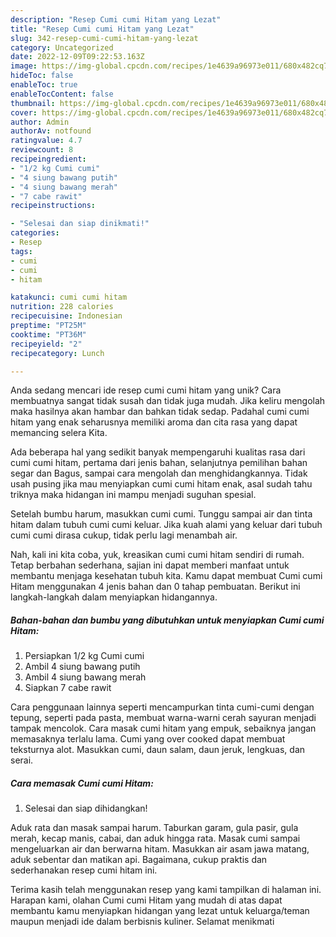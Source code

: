 ```yaml
---
description: "Resep Cumi cumi Hitam yang Lezat"
title: "Resep Cumi cumi Hitam yang Lezat"
slug: 342-resep-cumi-cumi-hitam-yang-lezat
category: Uncategorized
date: 2022-12-09T09:22:53.163Z
image: https://img-global.cpcdn.com/recipes/1e4639a96973e011/680x482cq70/cumi-cumi-hitam-foto-resep-utama.jpg
hideToc: false
enableToc: true
enableTocContent: false
thumbnail: https://img-global.cpcdn.com/recipes/1e4639a96973e011/680x482cq70/cumi-cumi-hitam-foto-resep-utama.jpg
cover: https://img-global.cpcdn.com/recipes/1e4639a96973e011/680x482cq70/cumi-cumi-hitam-foto-resep-utama.jpg
author: Admin
authorAv: notfound
ratingvalue: 4.7
reviewcount: 8
recipeingredient:
- "1/2 kg Cumi cumi"
- "4 siung bawang putih"
- "4 siung bawang merah"
- "7 cabe rawit"
recipeinstructions:

- "Selesai dan siap dinikmati!"
categories:
- Resep
tags:
- cumi
- cumi
- hitam

katakunci: cumi cumi hitam 
nutrition: 228 calories
recipecuisine: Indonesian
preptime: "PT25M"
cooktime: "PT36M"
recipeyield: "2"
recipecategory: Lunch

---
```





Anda sedang mencari ide resep cumi cumi hitam yang unik? Cara membuatnya sangat tidak susah dan tidak juga mudah. Jika keliru mengolah maka hasilnya akan hambar dan bahkan tidak sedap. Padahal cumi cumi hitam yang enak seharusnya memiliki aroma dan cita rasa yang dapat memancing selera Kita.





Ada beberapa hal yang sedikit banyak mempengaruhi kualitas rasa dari cumi cumi hitam, pertama dari jenis bahan, selanjutnya pemilihan bahan segar dan Bagus, sampai cara mengolah dan menghidangkannya. Tidak usah pusing jika mau menyiapkan cumi cumi hitam enak,      asal sudah tahu triknya maka hidangan ini mampu menjadi suguhan spesial.














Setelah bumbu harum, masukkan cumi cumi. Tunggu sampai air dan tinta hitam dalam tubuh cumi cumi keluar. Jika kuah alami yang keluar dari tubuh cumi cumi dirasa cukup, tidak perlu lagi menambah air.






Nah, kali ini kita coba, yuk, kreasikan cumi cumi hitam sendiri di rumah. Tetap berbahan sederhana, sajian ini dapat memberi manfaat untuk membantu menjaga kesehatan tubuh kita. Kamu dapat membuat Cumi cumi Hitam menggunakan 4 jenis bahan dan 0 tahap pembuatan. Berikut ini langkah-langkah dalam menyiapkan hidangannya.

<!--inarticleads1-->

##### Bahan-bahan dan bumbu yang dibutuhkan untuk menyiapkan Cumi cumi Hitam:

1. Persiapkan 1/2 kg Cumi cumi
1. Ambil 4 siung bawang putih
1. Ambil 4 siung bawang merah
1. Siapkan 7 cabe rawit


Cara penggunaan lainnya seperti mencampurkan tinta cumi-cumi dengan tepung, seperti pada pasta, membuat warna-warni cerah sayuran menjadi tampak mencolok. Cara masak cumi hitam yang empuk, sebaiknya jangan memasaknya terlalu lama. Cumi yang over cooked dapat membuat teksturnya alot. Masukkan cumi, daun salam, daun jeruk, lengkuas, dan serai. 

<!--inarticleads2-->

##### Cara memasak Cumi cumi Hitam:


1. Selesai dan siap dihidangkan!

Aduk rata dan masak sampai harum. Taburkan garam, gula pasir, gula merah, kecap manis, cabai, dan aduk hingga rata. Masak cumi sampai mengeluarkan air dan berwarna hitam. Masukkan air asam jawa matang, aduk sebentar dan matikan api. Bagaimana, cukup praktis dan sederhanakan resep cumi hitam ini. 

Terima kasih telah menggunakan resep yang kami tampilkan di halaman ini. Harapan kami, olahan Cumi cumi Hitam yang mudah di atas dapat membantu kamu menyiapkan hidangan yang lezat untuk keluarga/teman maupun menjadi ide dalam berbisnis kuliner. Selamat menikmati
